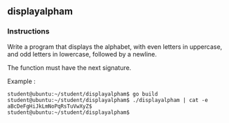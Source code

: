## displayalpham

### Instructions

Write a program that displays the alphabet, with even letters in uppercase, and
odd letters in lowercase, followed by a newline.

The function must have the next signature.

Example :

```console
student@ubuntu:~/student/displayalpham$ go build
student@ubuntu:~/student/displayalpham$ ./displayalpham | cat -e
aBcDeFgHiJkLmNoPqRsTuVwXyZ$
student@ubuntu:~/student/displayalpham$
```
